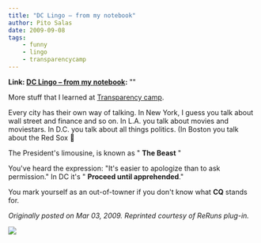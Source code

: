 ```yaml
---
title: "DC Lingo – from my notebook"
author: Pito Salas
date: 2009-09-08
tags:
    - funny
    - lingo
    - transparencycamp
---
```


**Link: [DC Lingo – from my notebook](None):** ""



More stuff that I learned at [Transparency
camp](<http://www.transparencycamp.org/>).

Every city has their own way of talking. In New York, I guess you talk about
wall street and finance and so on. In L.A. you talk about movies and
moviestars. In D.C. you talk about all things politics. (In Boston you talk
about the Red Sox 🙂

The President's limousine, is known as " **The Beast** "

You've heard the expression: "It's easier to apologize than to ask
permission." In DC it's " **Proceed until apprehended**."

You mark yourself as an out-of-towner if you don't know what **CQ** stands
for.

_Originally posted on Mar 03, 2009. Reprinted courtesy of ReRuns plug-in._

![](https://i0.wp.com/img.zemanta.com/pixy.gif?w=584)



